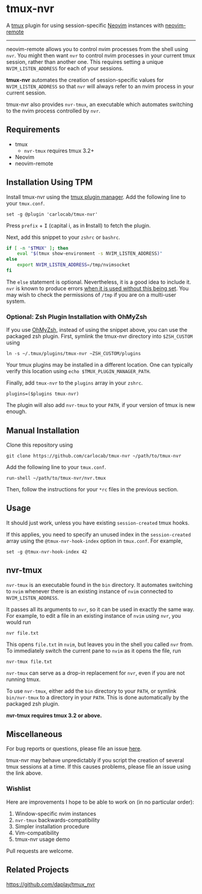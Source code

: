 # tmux-nvr
A [tmux](https://tmux.github.io) plugin for using session-specific
[Neovim](https://neovim.io) instances with
[neovim-remote](https://github.com/mhinz/neovim-remote)

---

neovim-remote allows you to control nvim processes from the shell using `nvr`.
You might then want `nvr` to control nvim processes in your current tmux session,
rather than another one. This requires setting a unique `NVIM_LISTEN_ADDRESS` for
each of your sessions.

**tmux-nvr** automates the creation of session-specific values for
`NVIM_LISTEN_ADDRESS` so that `nvr` will always refer to an nvim process in your
current session.

tmux-nvr also provides `nvr-tmux`, an executable which automates switching to
the nvim process controlled by `nvr`.

## Requirements

- tmux
    * `nvr-tmux` requires tmux 3.2+
- Neovim
- neovim-remote

## Installation Using TPM

Install tmux-nvr using the [tmux plugin manager](https://github.com/tmux-plugins/tpm).
Add the following line to your `tmux.conf`.

    set -g @plugin 'carlocab/tmux-nvr'

Press `prefix` + <kbd>I</kbd> (capital i, as in **I**nstall) to fetch the plugin.

Next, add this snippet to your `zshrc` or `bashrc`.

```bash
if [ -n "$TMUX" ]; then
    eval "$(tmux show-environment -s NVIM_LISTEN_ADDRESS)"
else
    export NVIM_LISTEN_ADDRESS=/tmp/nvimsocket
fi
```

The `else` statement is optional. Nevertheless, it is a good idea to include it.
`nvr` is known to produce errors [when it is used without this being set](https://github.com/mhinz/neovim-remote/issues/134#issuecomment-565840645). You may wish to check the permissions of `/tmp` if you
are on a multi-user system.

### Optional: Zsh Plugin Installation with OhMyZsh

If you use [OhMyZsh](https://ohmyz.sh), instead of using the snippet above, you
can use the packaged zsh plugin. First, symlink the tmux-nvr directory into
`$ZSH_CUSTOM` using

    ln -s ~/.tmux/plugins/tmux-nvr ~ZSH_CUSTOM/plugins

Your tmux plugins may be installed in a different location. One can
typically verify this location using `echo $TMUX_PLUGIN_MANAGER_PATH`.

Finally, add `tmux-nvr` to the `plugins` array in your `zshrc`.

    plugins=($plugins tmux-nvr)

The plugin will also add `nvr-tmux` to your `PATH`, if your version of tmux is
new enough.

## Manual Installation

Clone this repository using

    git clone https://github.com/carlocab/tmux-nvr ~/path/to/tmux-nvr

Add the following line to your `tmux.conf`.

    run-shell ~/path/to/tmux-nvr/nvr.tmux

Then, follow the instructions for your `*rc` files in the previous
section.

## Usage

It should just work, unless you have existing `session-created` tmux hooks.

If this applies, you need to specify an unused index in the `session-created`
array using the `@tmux-nvr-hook-index` option in `tmux.conf`. For example,

    set -g @tmux-nvr-hook-index 42

## nvr-tmux

`nvr-tmux` is an executable found in the `bin` directory. It automates
switching to `nvim` whenever there is an existing instance of `nvim` connected
to `NVIM_LISTEN_ADDRESS`.

It passes all its arguments to `nvr`, so it can be used in exactly the same way.
For example, to edit a file in an existing instance of `nvim` using `nvr`, you
would run

    nvr file.txt

This opens `file.txt` in `nvim`, but leaves you in the shell you called `nvr`
from. To immediately switch the current pane to `nvim` as it opens the file, run

    nvr-tmux file.txt

`nvr-tmux` can serve as a drop-in replacement for `nvr`, even if you are not
running tmux.

To use `nvr-tmux`, either add the `bin` directory to your `PATH`, or symlink
`bin/nvr-tmux` to a directory in your `PATH`. This is done automatically by the
packaged zsh plugin.

**nvr-tmux requires tmux 3.2 or above.**

## Miscellaneous

For bug reports or questions, please file an issue [here](https://github.com/carlocab/tmux-nvr/issues).

tmux-nvr may behave unpredictably if you script the creation of several tmux
sessions at a time. If this causes problems, please file an issue using the
link above.

### Wishlist
Here are improvements I hope to be able to work on (in no particular order):
1. Window-specific nvim instances
2. `nvr-tmux` backwards-compatibility
3. Simpler installation procedure
4. Vim-compatibility
5. tmux-nvr usage demo

Pull requests are welcome.

## Related Projects

https://github.com/daplay/tmux_nvr
